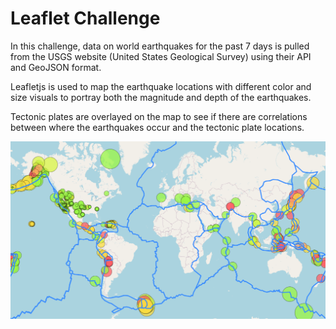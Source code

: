 # Leaflet Challenge

In this challenge, data on world earthquakes for the past 7 days is pulled from the USGS website (United States Geological Survey) using their API and GeoJSON format.  

Leafletjs is used to map the earthquake locations with different color and size visuals to portray both the magnitude and depth of the earthquakes.  

Tectonic plates are overlayed on the map to see if there are correlations between where the earthquakes occur and the tectonic plate locations.  

![map](Images/map.png)
